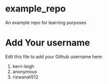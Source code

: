# example_repo
An example repo for learning purposes
# Add Your username
Edit this file to add your Github username here:
1. kerri-leigh
2. anonymous
3. rizwanali512
